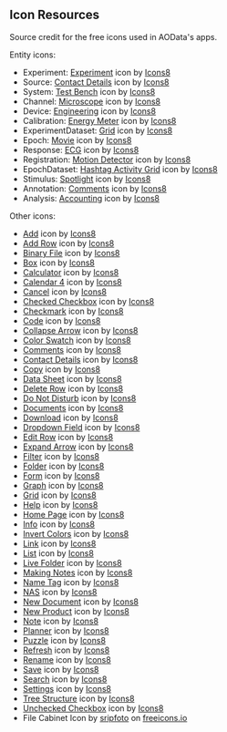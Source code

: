 ## Icon Resources

Source credit for the free icons used in AOData's apps.

Entity icons:
- Experiment: <a target="_blank" href="https://icons8.com/icon/32693/experiment">Experiment</a> icon by <a target="_blank" href="https://icons8.com">Icons8</a>
- Source: <a target="_blank" href="https://icons8.com/icon/21132/contact-details">Contact Details</a> icon by <a target="_blank" href="https://icons8.com">Icons8</a>
- System: <a target="_blank" href="https://icons8.com/icon/vAO5Zjhw9pP2/test-bench">Test Bench</a> icon by <a target="_blank" href="https://icons8.com">Icons8</a>
- Channel: <a target="_blank" href="https://icons8.com/icon/26321/microscope">Microscope</a> icon by <a target="_blank" href="https://icons8.com">Icons8</a>
- Device: <a target="_blank" href="https://icons8.com/icon/26286/engineering">Engineering</a> icon by <a target="_blank" href="https://icons8.com">Icons8</a>
- Calibration: <a target="_blank" href="https://icons8.com/icon/wMJHTUbxz9KQ/energy-meter">Energy Meter</a> icon by <a target="_blank" href="https://icons8.com">Icons8</a>
- ExperimentDataset: <a target="_blank" href="https://icons8.com/icon/31496/grid">Grid</a> icon by <a target="_blank" href="https://icons8.com">Icons8</a>
- Epoch: <a target="_blank" href="https://icons8.com/icon/24405/movie">Movie</a> icon by <a target="_blank" href="https://icons8.com">Icons8</a>
- Response: <a target="_blank" href="https://icons8.com/icon/32596/ecg">ECG</a> icon by <a target="_blank" href="https://icons8.com">Icons8</a>
- Registration: <a target="_blank" href="https://icons8.com/icon/26236/motion-detector">Motion Detector</a> icon by <a target="_blank" href="https://icons8.com">Icons8</a>
- EpochDataset: <a target="_blank" href="https://icons8.com/icon/31500/hashtag-activity-grid">Hashtag Activity Grid</a> icon by <a target="_blank" href="https://icons8.com">Icons8</a>
- Stimulus: <a target="_blank" href="https://icons8.com/icon/26335/spotlight">Spotlight</a> icon by <a target="_blank" href="https://icons8.com">Icons8</a>
- Annotation: <a target="_blank" href="https://icons8.com/icon/21145/comments">Comments</a> icon by <a target="_blank" href="https://icons8.com">Icons8</a>
- Analysis: <a target="_blank" href="https://icons8.com/icon/38502/accounting">Accounting</a> icon by <a target="_blank" href="https://icons8.com">Icons8</a>

Other icons:
- <a href="https://icons8.com/icon/nkplpFWWQEKZ/add">Add</a> icon by <a href="https://icons8.com">Icons8</a>
- <a href="https://icons8.com/icon/31462/add-row">Add Row</a> icon by <a href="https://icons8.com">Icons8</a>
- <a href="https://icons8.com/icon/38947/binary-file">Binary File</a> icon by <a href="https://icons8.com">Icons8</a>
- <a href="https://icons8.com/icon/21064/box">Box</a> icon by <a href="https://icons8.com">Icons8</a>
- <a href="https://icons8.com/icon/23154/calculator">Calculator</a> icon by <a href="https://icons8.com">Icons8</a>
- <a href="https://icons8.com/icon/21461/calendar-4">Calendar 4</a> icon by <a href="https://icons8.com">Icons8</a>
- <a href="https://icons8.com/icon/21067/cancel">Cancel</a> icon by <a href="https://icons8.com">Icons8</a>
- <a href="https://icons8.com/icon/21319/checked-checkbox">Checked Checkbox</a> icon by <a href="https://icons8.com">Icons8</a>
- <a href="https://icons8.com/icon/21068/checkmark">Checkmark</a> icon by <a href="https://icons8.com">Icons8</a>
- <a href="https://icons8.com/icon/44484/code">Code</a> icon by <a href="https://icons8.com">Icons8</a>
- <a href="https://icons8.com/icon/47100/collapse-arrow">Collapse Arrow</a> icon by <a href="https://icons8.com">Icons8</a>
- <a href="https://icons8.com/icon/22317/color-swatch">Color Swatch</a> icon by <a href="https://icons8.com">Icons8</a>
- <a href="https://icons8.com/icon/21145/comments">Comments</a> icon by <a href="https://icons8.com">Icons8</a>
- <a href="https://icons8.com/icon/21132/contact-details">Contact Details</a> icon by <a href="https://icons8.com">Icons8</a>
- <a href="https://icons8.com/icon/22248/copy">Copy</a> icon by <a href="https://icons8.com">Icons8</a>
- <a href="https://icons8.com/icon/31483/data-sheet">Data Sheet</a> icon by <a href="https://icons8.com">Icons8</a>
- <a href="https://icons8.com/icon/31486/delete-row">Delete Row</a> icon by <a href="https://icons8.com">Icons8</a>
- <a href="https://icons8.com/icon/38006/do-not-disturb">Do Not Disturb</a> icon by <a href="https://icons8.com">Icons8</a>
- <a href="https://icons8.com/icon/32540/documents">Documents</a> icon by <a href="https://icons8.com">Icons8</a>
- <a href="https://icons8.com/icon/21339/download">Download</a> icon by <a href="https://icons8.com">Icons8</a>
- <a href="https://icons8.com/icon/x9hi54t8czIw/dropdown-field">Dropdown Field</a> icon by <a href="https://icons8.com">Icons8</a>
- <a href="https://icons8.com/icon/31490/edit-row">Edit Row</a> icon by <a href="https://icons8.com">Icons8</a>
- <a href="https://icons8.com/icon/47114/expand-arrow">Expand Arrow</a> icon by <a href="https://icons8.com">Icons8</a>
- <a href="https://icons8.com/icon/31494/filter">Filter</a> icon by <a href="https://icons8.com">Icons8</a>
- <a href="https://icons8.com/icon/41649/folder">Folder</a> icon by <a href="https://icons8.com">Icons8</a>
- <a href="https://icons8.com/icon/21349/form">Form</a> icon by <a href="https://icons8.com">Icons8</a>
- <a href="https://icons8.com/icon/-fcp7PY7LOpz/graph">Graph</a> icon by <a href="https://icons8.com">Icons8</a>
- <a href="https://icons8.com/icon/31496/grid">Grid</a> icon by <a href="https://icons8.com">Icons8</a>
- <a href="https://icons8.com/icon/21352/help">Help</a> icon by <a href="https://icons8.com">Icons8</a>
- <a href="https://icons8.com/icon/74811/home-page">Home Page</a> icon by <a href="https://icons8.com">Icons8</a>
- <a href="https://icons8.com/icon/21085/info">Info</a> icon by <a href="https://icons8.com">Icons8</a>
- <a href="https://icons8.com/icon/DBKD0EAaNuG_/invert-colors">Invert Colors</a> icon by <a href="https://icons8.com">Icons8</a>
- <a href="https://icons8.com/icon/38051/link">Link</a> icon by <a href="https://icons8.com">Icons8</a>
- <a href="https://icons8.com/icon/21192/list">List</a> icon by <a href="https://icons8.com">Icons8</a>
- <a href="https://icons8.com/icon/40949/live-folder">Live Folder</a> icon by <a href="https://icons8.com">Icons8</a>
- <a href="https://icons8.com/icon/BDnvEWNeH75f/making-notes">Making Notes</a> icon by <a href="https://icons8.com">Icons8</a>
- <a href="https://icons8.com/icon/21168/name-tag">Name Tag</a> icon by <a href="https://icons8.com">Icons8</a>
- <a href="https://icons8.com/icon/21777/nas">NAS</a> icon by <a href="https://icons8.com">Icons8</a>
- <a href="https://icons8.com/icon/38107/new-document">New Document</a> icon by <a href="https://icons8.com">Icons8</a>
- <a href="https://icons8.com/icon/31150/new-product">New Product</a> icon by <a href="https://icons8.com">Icons8</a>
- <a href="https://icons8.com/icon/38129/note">Note</a> icon by <a href="https://icons8.com">Icons8</a>
- <a href="https://icons8.com/icon/21215/planner">Planner</a> icon by <a href="https://icons8.com">Icons8</a>
- <a href="https://icons8.com/icon/21098/puzzle">Puzzle</a> icon by <a href="https://icons8.com">Icons8</a>
- <a href="https://icons8.com/icon/21100/refresh">Refresh</a> icon by <a href="https://icons8.com">Icons8</a>
- <a href="https://icons8.com/icon/22312/rename">Rename</a> icon by <a href="https://icons8.com">Icons8</a>
- <a href="https://icons8.com/icon/21394/save">Save</a> icon by <a href="https://icons8.com">Icons8</a>
- <a href="https://icons8.com/icon/VKNnbtYRlG_o/search">Search</a> icon by <a href="https://icons8.com">Icons8</a>
- <a href="https://icons8.com/icon/21103/settings">Settings</a> icon by <a href="https://icons8.com">Icons8</a>
- <a href="https://icons8.com/icon/21256/tree-structure">Tree Structure</a> icon by <a href="https://icons8.com">Icons8</a>
- <a href="https://icons8.com/icon/21430/unchecked-checkbox">Unchecked Checkbox</a> icon by <a href="https://icons8.com">Icons8</a>
- File Cabinet Icon by <a href="https://freeicons.io/profile/101154">sripfoto</a> on <a href="https://freeicons.io">freeicons.io</a>
